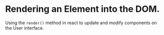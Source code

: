 # Rendering an Element into the DOM.
Using the ``` render() ``` method in react to update and modify components on the User interface.